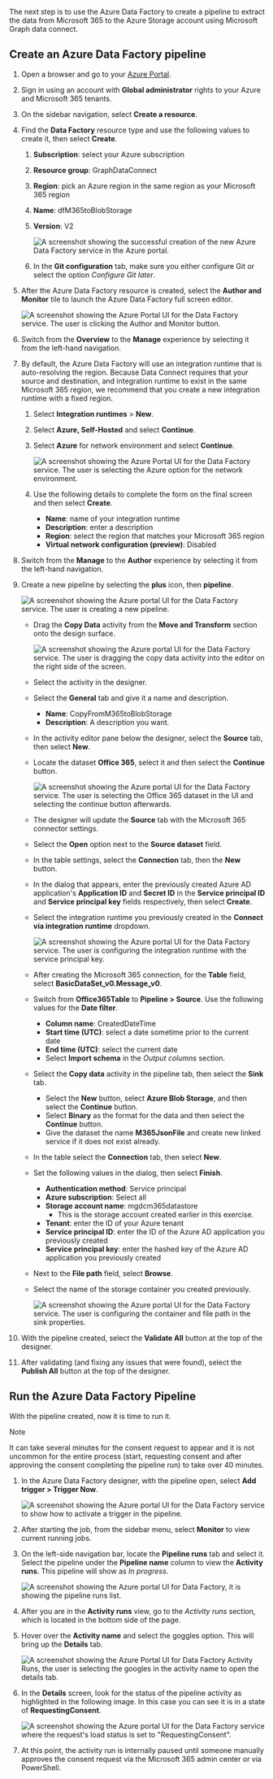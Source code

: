 <!-- markdownlint-disable MD002 MD041 -->

The next step is to use the Azure Data Factory to create a pipeline to extract the data from Microsoft 365 to the Azure Storage account using Microsoft Graph data connect.

## Create an Azure Data Factory pipeline

1. Open a browser and go to your [Azure Portal](https://portal.azure.com/).

1. Sign in using an account with **Global administrator** rights to your Azure and Microsoft 365 tenants.

1. On the sidebar navigation, select **Create a resource**.

1. Find the **Data Factory** resource type and use the following values to create it, then select **Create**.

    1. **Subscription**: select your Azure subscription
    2. **Resource group**: GraphDataConnect
    3. **Region**: pick an Azure region in the same region as your Microsoft 365 region
    4. **Name**: dfM365toBlobStorage
    5. **Version**: V2

        ![A screenshot showing the successful creation of the new Azure Data Factory service in the Azure portal.](images/data-connect-adf-create.png)

    6. In the **Git configuration** tab, make sure you either configure Git or select the option _Configure Git later_.

1. After the Azure Data Factory resource is created, select the **Author and Monitor** tile to launch the Azure Data Factory full screen editor.

    ![A screenshot showing the Azure Portal UI for the Data Factory service. The user is clicking the Author and Monitor button.](images/data-connect-adf-auth-and-mon.png)

1. Switch from the **Overview** to the **Manage** experience by selecting it from the left-hand navigation.

1. By default, the Azure Data Factory will use an integration runtime that is auto-resolving the region. Because Data Connect requires that your source and destination, and integration runtime to exist in the same Microsoft 365 region, we recommend that you create a new integration runtime with a fixed region.

    1. Select **Integration runtimes** > **New**.
    2. Select **Azure, Self-Hosted** and select **Continue**.
    3. Select **Azure** for network environment and select **Continue**.

        ![A screenshot showing the Azure Portal UI for the Data Factory service. The user is selecting the Azure option for the network environment.](images/data-connect-adf-network.png)

    4. Use the following details to complete the form on the final screen and then select **Create**.

        - **Name**: name of your integration runtime
        - **Description**: enter a description
        - **Region**: select the region that matches your Microsoft 365 region
        - **Virtual network configuration (preview)**: Disabled

1. Switch from the **Manage** to the **Author** experience by selecting it from the left-hand navigation.
1. Create a new pipeline by selecting the **plus** icon, then **pipeline**.

    ![A screenshot showing the Azure portal UI for the Data Factory service. The user is creating a new pipeline.](images/data-connect-adf-pipeline-create.png)

    - Drag the **Copy Data** activity from the **Move and Transform** section onto the design surface.

        ![A screenshot showing the Azure portal UI for the Data Factory service. The user is dragging the copy data activity into the editor on the right side of the screen.](images/data-connect-adf-pipeline-copy-data.png)

    - Select the activity in the designer.
    - Select the **General** tab and give it a name and description.

      - **Name**: CopyFromM365toBlobStorage
      - **Description**: A description you want.

    - In the activity editor pane below the designer, select the **Source** tab, then select **New**.
    - Locate the dataset **Office 365**, select it and then select the **Continue** button.

        ![A screenshot showing the Azure portal UI for the Data Factory service. The user is selecting the Office 365 dataset in the UI and selecting the continue button afterwards.](images/data-connect-adf-pipeline-dataset.png)

    - The designer will update the **Source** tab with the Microsoft 365 connector settings.
    - Select the **Open** option next to the **Source dataset** field.
    - In the table settings, select the **Connection** tab, then the **New** button.
    - In the dialog that appears, enter the previously created Azure AD application's **Application ID** and **Secret ID** in the **Service principal ID** and **Service principal key** fields respectively, then select **Create**.
    - Select the integration runtime you previously created in the **Connect via integration runtime** dropdown.

        ![A screenshot showing the Azure portal UI for the Data Factory service. The user is configuring the integration runtime with the service principal key.](images/data-connect-adf-linked-service.png)

    - After creating the Microsoft 365 connection, for the **Table** field, select **BasicDataSet_v0.Message_v0**.
    - Switch from **Office365Table** to **Pipeline > Source**. Use the following values for the **Date filter**.

      - **Column name**: CreatedDateTime
      - **Start time (UTC)**: select a date sometime prior to the current date
      - **End time (UTC)**: select the current date
      - Select **Import schema** in the _Output columns_ section.

    - Select the **Copy data** activity in the pipeline tab, then select the **Sink** tab.

      - Select the **New** button, select **Azure Blob Storage**, and then select the **Continue** button.
      - Select **Binary** as the format for the data and then select the **Continue** button.
      - Give the dataset the name **M365JsonFile** and create new linked service if it does not exist already.

    - In the table select the **Connection** tab, then select **New**.
    - Set the following values in the dialog, then select **Finish**.

        - **Authentication method**: Service principal
        - **Azure subscription**: Select all
        - **Storage account name**: mgdcm365datastore
          - This is the storage account created earlier in this exercise.
        - **Tenant**: enter the ID of your Azure tenant
        - **Service principal ID**: enter the ID of the Azure AD application you previously created
        - **Service principal key**: enter the hashed key of the Azure AD application you previously created

    - Next to the **File path** field, select **Browse**.
    - Select the name of the storage container you created previously.

      ![A screenshot showing the Azure portal UI for the Data Factory service. The user is configuring the container and file path in the sink properties.](images/data-connect-adf-sa-fp-config.png)

1. With the pipeline created, select the **Validate All** button at the top of the designer.

1. After validating (and fixing any issues that were found), select the **Publish All** button at the top of the designer.

## Run the Azure Data Factory Pipeline

With the pipeline created, now it is time to run it.

> [!NOTE]
> It can take several minutes for the consent request to appear and it is not uncommon for the entire process (start, requesting consent and after approving the consent completing the pipeline run) to take over 40 minutes.

1. In the Azure Data Factory designer, with the pipeline open, select **Add trigger > Trigger Now**.

    ![A screenshot showing the Azure portal UI for the Data Factory service to show how to activate a trigger in the pipeline.](images/data-connect-adf-run-trigger.png)

1. After starting the job, from the sidebar menu, select **Monitor** to view current running jobs.

1. On the left-side navigation bar, locate the **Pipeline runs** tab and select it. Select the pipeline under the **Pipeline name** column to view the **Activity runs**. This pipeline will show as _In progress_.

    ![A screenshot showing the Azure portal UI for Data Factory, it is showing the pipeline runs list.](images/data-connect-adf-pipeline-runs.png)

1. After you are in the **Activity runs** view, go to the _Activity runs_ section, which is located in the bottom side of the page.

1. Hover over the **Activity name** and select the goggles option. This will bring up the **Details** tab.

    ![A screenshot showing the Azure Portal UI for Data Factory Activity Runs, the user is selecting the googles in the activity name to open the details tab.](images/data-connect-adf-pipeline-details.png)

1. In the **Details** screen, look for the status of the pipeline activity as highlighted in the following image. In this case you can see it is in a state of **RequestingConsent**.

    ![A screenshot showing the Azure portal UI for the Data Factory service where the request's load status is set to "RequestingConsent".](images/data-connect-adf-wait-for-approval.png)

1. At this point, the activity run is internally paused until someone manually approves the consent request via the Microsoft 365 admin center or via PowerShell.
